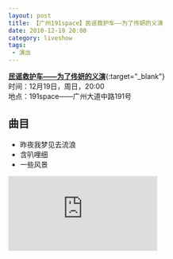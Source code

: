 ```yaml
---
layout: post
title: 【广州191space】民谣救护车——为了佟妍的义演 
date: 2010-12-19 20:00
category: liveshow
tags:
 - 演出
---
```

[**民谣救护车——为了佟妍的义演**](https://v.youku.com/v_show/id_XMjM4MzQ5MDc2.html){:target="_blank"}  
时间：12月19日，周日，20:00  
地点：191space——广州大道中路191号

## 曲目

* 昨夜我梦见去流浪
* 含叭哩细
* 一些风景

<div class="iframe-container">
<iframe class="responsive-iframe" src='https://player.youku.com/embed/XMjM4MzQ5MDc2'  frameborder="no" allowfullscreen="true"></iframe>
</div>
